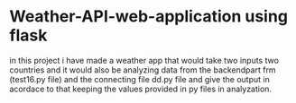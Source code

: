 # Weather-API-web-application using flask
in this project i have made a weather app that would take two inputs two countries and it would also be analyzing data from the backendpart frm (test16.py file) and the connecting file dd.py file and give the output in acordace to that keeping the values provided in py files in analyzation.

 
